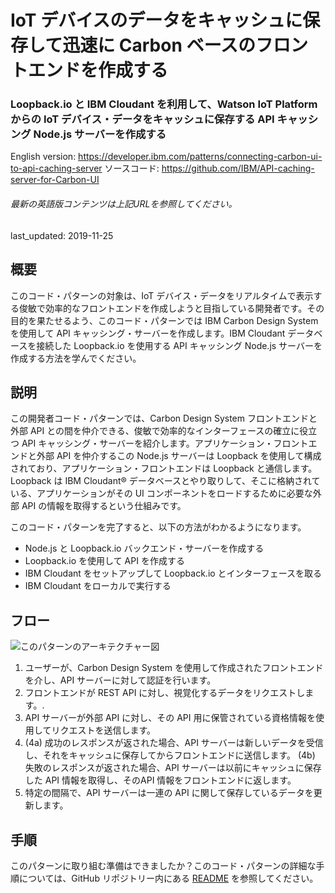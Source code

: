 # IoT デバイスのデータをキャッシュに保存して迅速に Carbon ベースのフロントエンドを作成する

### Loopback.io と IBM Cloudant を利用して、Watson IoT Platform からの IoT デバイス・データをキャッシュに保存する API キャッシング Node.js サーバーを作成する

English version: https://developer.ibm.com/patterns/connecting-carbon-ui-to-api-caching-server
  ソースコード: https://github.com/IBM/API-caching-server-for-Carbon-UI

###### 最新の英語版コンテンツは上記URLを参照してください。
last_updated: 2019-11-25

 
## 概要

このコード・パターンの対象は、IoT デバイス・データをリアルタイムで表示する俊敏で効率的なフロントエンドを作成しようと目指している開発者です。その目的を果たせるよう、このコード・パターンでは IBM Carbon Design System を使用して API キャッシング・サーバーを作成します。IBM Cloudant データベースを接続した Loopback.io を使用する API キャッシング Node.js サーバーを作成する方法を学んでください。

## 説明

この開発者コード・パターンでは、Carbon Design System フロントエンドと外部 API との間を仲介できる、俊敏で効率的なインターフェースの確立に役立つ API キャッシング・サーバーを紹介します。アプリケーション・フロントエンドと外部 API を仲介するこの Node.js サーバーは Loopback を使用して構成されており、アプリケーション・フロントエンドは Loopback と通信します。Loopback は IBM Cloudant&reg; データベースとやり取りして、そこに格納されている、アプリケーションがその UI コンポーネントをロードするために必要な外部 API の情報を取得するという仕組みです。

このコード・パターンを完了すると、以下の方法がわかるようになります。

* Node.js と Loopback.io バックエンド・サーバーを作成する
* Loopback.io を使用して API を作成する
* IBM Cloudant をセットアップして Loopback.io とインターフェースを取る
* IBM Cloudant をローカルで実行する

## フロー

![このパターンのアーキテクチャー図](../../images/arch-flow.png)

1.  ユーザーが、Carbon Design System を使用して作成されたフロントエンドを介し、API サーバーに対して認証を行います。
2.  フロントエンドが REST API に対し、視覚化するデータをリクエストします。.
3.  API サーバーが外部 API に対し、その API 用に保管されている資格情報を使用してリクエストを送信します。
4.  (4a) 成功のレスポンスが返された場合、API サーバーは新しいデータを受信し、それをキャッシュに保存してからフロントエンドに送信します。
(4b) 失敗のレスポンスが返された場合、API サーバーは以前にキャッシュに保存した API 情報を取得し、そのAPI 情報をフロントエンドに返します。
5.  特定の間隔で、API サーバーは一連の API に関して保存しているデータを更新します。

## 手順

このパターンに取り組む準備はできましたか？このコード・パターンの詳細な手順については、GitHub リポジトリー内にある [README](https://github.com/IBM/API-caching-server-for-Carbon-UI/blob/master/README.md) を参照してください。
